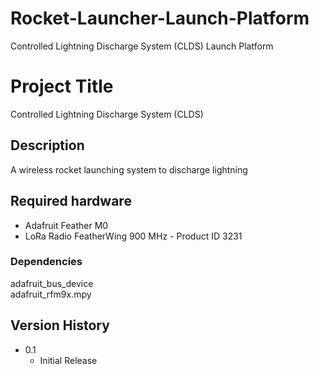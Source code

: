 # Rocket-Launcher-Launch-Platform
Controlled Lightning Discharge System (CLDS) Launch Platform

# Project Title
Controlled Lightning Discharge System (CLDS)

## Description

A wireless rocket launching system to discharge lightning

## Required hardware
* Adafruit Feather M0
* LoRa Radio FeatherWing 900 MHz - Product ID 3231

### Dependencies

adafruit_bus_device <br>
adafruit_rfm9x.mpy <br>

## Version History

* 0.1
    * Initial Release
